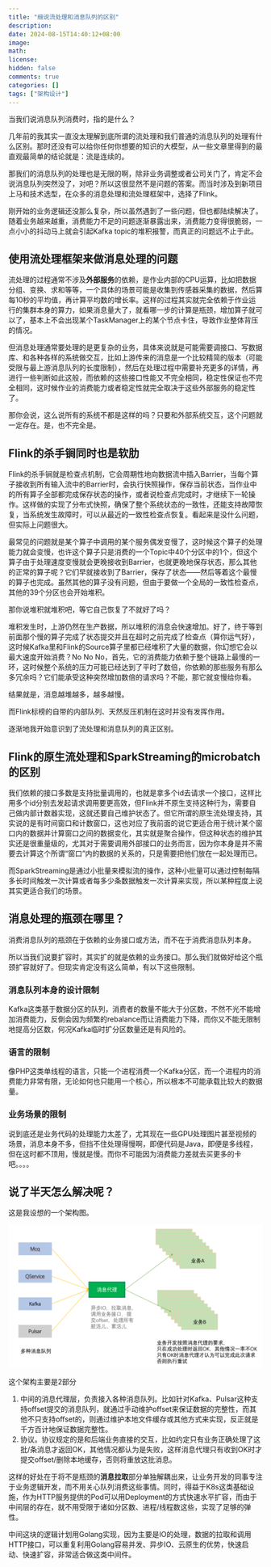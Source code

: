 ```yaml
---
title: "细说流处理和消息队列的区别"
description: 
date: 2024-08-15T14:40:12+08:00
image: 
math: 
license: 
hidden: false
comments: true
categories: []
tags: ["架构设计"]
---
```


当我们说消息队列消费时，指的是什么？

几年前的我其实一直没太理解到底所谓的流处理和我们普通的消息队列的处理有什么区别。那时还没有可以给你任何你想要的知识的大模型，从一些文章里得到的最直观最简单的结论就是：流是连续的。

那我们的消息队列的处理也是无限的啊，除非业务调整或者公司关门了，肯定不会说消息队列突然没了，对吧？所以这很显然不是问题的答案。而当时涉及到新项目上马和技术选型，在众多的消息处理和流处理框架中，选择了Flink。

刚开始的业务逻辑还没那么复杂，所以虽然遇到了一些问题，但也都陆续解决了。随着业务越来越重，消费能力不足的问题逐渐暴露出来，消费能力变得很脆弱，一点小小的抖动马上就会引起Kafka topic的堆积报警，而真正的问题远不止于此。

## 使用流处理框架来做消息处理的问题

流处理的过程通常不涉及**外部服务**的依赖，是作业内部的CPU运算，比如把数据分组、变换、求和等等，一个具体的场景可能是收集到传感器采集的数据，然后算每10秒的平均值，再计算平均数的增长率。这样的过程其实就完全依赖于作业运行的集群本身的算力，如果消息量大了，就看哪一步的计算是瓶颈，增加算子就可以了，基本上不会出现某个TaskManager上的某个节点卡住，导致作业整体背压的情况。

但消息处理通常要处理的是更复杂的业务，具体来说就是可能需要调接口、写数据库、和各种各样的系统做交互，比如上游传来的消息是一个比较精简的版本（可能受限与最上游消息队列的长度限制），然后在处理过程中需要补充更多的详情，再进行一些判断如此这般，而依赖的这些接口性能又不完全相同，稳定性保证也不完全相同，这时候作业的消费能力或者稳定性就完全取决于这些外部服务的稳定性了。

那你会说，这么说所有的系统不都是这样的吗？只要和外部系统交互，这个问题就一定存在。是，也不完全是。

## Flink的杀手锏同时也是软肋

Flink的杀手锏就是检查点机制，它会周期性地向数据流中插入Barrier，当每个算子接收到所有输入流中的Barrier时，会执行快照操作，保存当前状态，当作业中的所有算子全部都完成保存状态的操作，或者说检查点完成时，才继续下一轮操作。这样做的实现了分布式快照，确保了整个系统状态的一致性，还能支持故障恢复，当系统发生故障时，可以从最近的一致性检查点恢复。看起来是没什么问题，但实际上问题很大。

最常见的问题就是某个算子中调用的某个服务偶发变慢了，这时候这个算子的处理能力就会变慢，也许这个算子只是消费的一个Topic中40个分区中的1个，但这个算子由于处理速度变慢就会更晚接收到Barrier，也就更晚地保存状态，那么其他的正常的算子呢？它们早就接收到了Barrier，保存了状态——然后等着这个最慢的算子也完成。虽然其他的算子没有问题，但由于要做一个全局的一致性检查点，其他的39个分区也会开始堆积。

那你说堆积就堆积吧，等它自己恢复了不就好了吗？

堆积发生时，上游仍然在生产数据，所以堆积的消息会快速增加。好了，终于等到前面那个慢的算子完成了状态提交并且在超时之前完成了检查点（算你运气好），这时候Kafka里和Flink的Source算子里都已经堆积了大量的数据，你幻想它会以最大速度开始消费？No No No，首先，它的消费能力依赖于整个链路上最慢的一环，这时候整个系统的压力可能已经达到了平时了数倍，你依赖的那些服务有那么多冗余吗？它们能承受这种突然增加数倍的请求吗？不能，那它就变慢给你看。

结果就是，消息越堆越多，越多越慢。

而Flink标榜的自带的内部队列、天然反压机制在这时并没有发挥作用。

逐渐地我开始意识到了流处理和消息队列的真正区别。

## Flink的原生流处理和SparkStreaming的microbatch的区别

我们依赖的接口多数是支持批量调用的，也就是拿多个id去请求一个接口，这样比用多个id分别去发起请求调用要更高效，但Flink并不原生支持这种行为，需要自己做内部计数器实现，这就还要自己维护状态了。但它所谓的原生流处理支持，其实说的是有时间窗口和计数窗口，这也对应了我前面的说它更适合用于统计某个窗口内的数据并计算窗口之间的数据变化，其实就是聚合操作，但这种状态的维护其实还是很重量级的，尤其对于需要调用外部接口的业务而言，因为你本身是并不需要去计算这个所谓“窗口”内的数据的关系的，只是需要把他们放在一起处理而已。

而SparkStreaming是通过小批量来模拟流的操作，这种小批量可以通过控制每隔多长时间触发一次计算或者每多少条数据触发一次计算来实现，所以某种程度上说其实更适合我们的场景。

## 消息处理的瓶颈在哪里？

消费消息队列的瓶颈在于依赖的业务接口或方法，而不在于消费消息队列本身。

所以当我们说要扩容时，其实扩的就是依赖的业务接口。那么我们就做好给这个瓶颈扩容就好了。但现实肯定没有这么简单，有以下这些限制。

### 消息队列本身的设计限制

Kafka这类基于数据分区的队列，消费者的数量不能大于分区数，不然不光不能增加消费能力，反倒会因为频繁的rebalance而让消费能力下降，而你又不能无限制地提高分区数，何况Kafka临时扩分区数量还是有风险的。

### 语言的限制

像PHP这类单线程的语言，只能一个进程消费一个Kafka分区，而一个进程内的消费能力非常有限，无论如何也只能用一个核心，所以根本不可能承载比较大的数据量。

### 业务场景的限制

说到底还是业务代码的处理能力太差了，尤其现在一些GPU处理图片甚至视频的场景，消息本身不多，但挡不住处理得慢啊，即便代码是Java，即便是多线程，但在这时都不顶用，慢就是慢。而你不可能因为消费能力差就去买更多的卡吧。。。。

## 说了半天怎么解决呢？

这是我设想的一个架构图。

![队列消费架构设计](/images/architect/队列消费架构设计.png)

这个架构主要是2部分

1. 中间的消息代理层，负责接入各种消息队列。比如针对Kafka、Pulsar这种支持offset提交的消息队列，就通过手动维护offset来保证数据的完整性，而其他不只支持offset的，则通过维护本地文件缓存或其他方式来实现，反正就是千方百计地保证数据完整性。
2. 协议。协议规定的是和后端业务直接的交互，比如约定只有业务正确处理了这批/条消息才返回OK，其他情况都认为是失败，这样消息代理只有收到OK时才提交offset/删除本地缓存，否则将重放这批消息。

这样的好处在于将不是瓶颈的**消息拉取**部分单独解耦出来，让业务开发的同事专注于业务逻辑开发，而不用关心队列消费这些事情。同时，得益于K8s这类基础设施，作为HTTP服务提供的Pod可以用Deployment的方式快速水平扩容，而由于中间层的存在，就不用受限于诸如分区数、进程/线程数这些，实现了足够的弹性。

中间这块的逻辑计划用Golang实现，因为主要是IO的处理，数据的拉取和调用HTTP接口，可以重复利用Golang容易并发、异步IO、云原生的优势，快速启动、快速扩容，非常适合做这类中间件。
